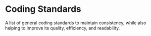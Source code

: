 # Coding Standards

A list of general coding standards to maintain consistency, while also helping to improve its quality, efficiency, and readability.

